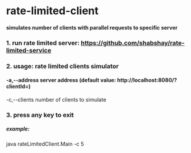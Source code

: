 # rate-limited-client
#### simulates number of clients with parallel requests to specific server
### 1. run rate limited server: https://github.com/shabshay/rate-limited-service
### 2. usage: rate limited clients simulator 
#### -a,--address <arg>   server address (default value: http://localhost:8080/?clientId=)
 -c,--clients <arg>   number of clients to simulate
### 3. press any key to exit

#####  example: 
 java rateLimitedClient.Main -c 5
